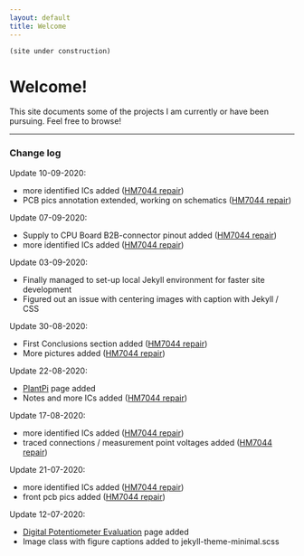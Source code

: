 ```yaml
---
layout: default
title: Welcome
---
```

 ```
 (site under construction)
```

# Welcome!

This site documents some of the projects I am currently or have been pursuing. Feel free to browse!

___

### Change log  

Update 10-09-2020:
- more identified ICs added ([HM7044 repair](https://borisjung.github.io/HM7044_repair.html)) 
- PCB pics annotation extended, working on schematics ([HM7044 repair](https://borisjung.github.io/HM7044_repair.html))   


Update 07-09-2020:
- Supply to CPU Board B2B-connector pinout added ([HM7044 repair](https://borisjung.github.io/HM7044_repair.html))   
- more identified ICs added ([HM7044 repair](https://borisjung.github.io/HM7044_repair.html)) 


Update 03-09-2020:
- Finally managed to set-up local Jekyll environment for faster site development
- Figured out an issue with centering images with caption with Jekyll / CSS

Update 30-08-2020:
- First Conclusions section added ([HM7044 repair](https://borisjung.github.io/HM7044_repair.html)) 
- More pictures added ([HM7044 repair](https://borisjung.github.io/HM7044_repair.html))

Update 22-08-2020:
- [PlantPi](https://borisjung.github.io/PlantPi.html) page added
- Notes and more ICs added ([HM7044 repair](https://borisjung.github.io/HM7044_repair.html))

Update 17-08-2020:
- more identified ICs added ([HM7044 repair](https://borisjung.github.io/HM7044_repair.html))
- traced connections / measurement point voltages added ([HM7044 repair](https://borisjung.github.io/HM7044_repair.html))

Update 21-07-2020:
- more identified ICs added ([HM7044 repair](https://borisjung.github.io/HM7044_repair.html))
- front pcb pics added ([HM7044 repair](https://borisjung.github.io/HM7044_repair.html)) 

Update 12-07-2020:
- [Digital Potentiometer Evaluation](https://borisjung.github.io/digiPots.html) page added
- Image class with figure captions added to jekyll-theme-minimal.scss
